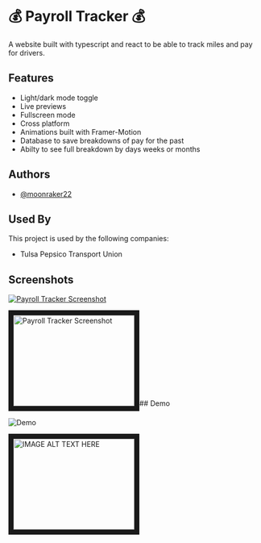 # 💰 Payroll Tracker 💰

A website built with typescript and react to be able to track miles and pay for drivers.

## Features

- Light/dark mode toggle
- Live previews
- Fullscreen mode
- Cross platform
- Animations built with Framer-Motion
- Database to save breakdowns of pay for the past
- Abilty to see full breakdown by days weeks or months

## Authors

- [@moonraker22](https://www.github.com/moonraker22)

## Used By

This project is used by the following companies:

- Tulsa Pepsico Transport Union

## Screenshots

<!-- ![App Screenshot](/payroll/public/PayrollTracker_screenshot.png 'Payroll Tracker') -->

<a href="/payroll/public/PayrollTracker_screenshot.png"><img src="/payroll/public/PayrollTracker_screenshot.png" alt="Payroll Tracker Screenshot" /></a>

<a href="/payroll/public/PayrollTracker_screenshot.png"><img src="[/payroll/public/PayrollTracker_screenshot.png](https://github.com/moonraker22/payroll-spa/blob/main/public/PayrollTracker_screenshot.png?raw=true)" alt="Payroll Tracker Screenshot" width="240" height="180" border="10" /></a>## Demo

![Demo](https://youtu.be/pX1SL0ZxDRM)

<a href="http://www.youtube.com/watch?feature=player_embedded&v=pX1SL0ZxDRM
" target="_blank"><img src="https://i.ytimg.com/an_webp/pX1SL0ZxDRM/mqdefault_6s.webp?du=3000&sqp=COWbtZ4G&rs=AOn4CLBfblXHXRPxgcIJGW7YelOQdnXpXA" 
alt="IMAGE ALT TEXT HERE" width="240" height="180" border="10" /></a>
